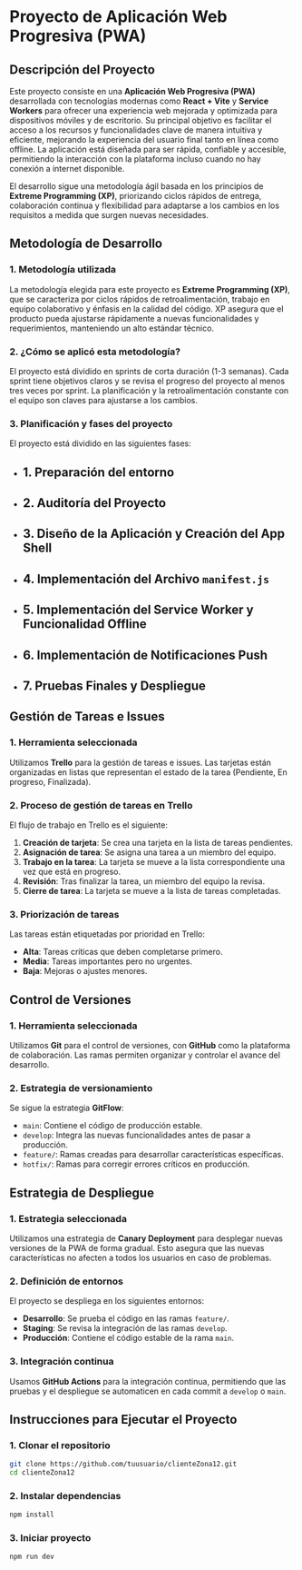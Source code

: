# Proyecto de Aplicación Web Progresiva (PWA)

## Descripción del Proyecto
Este proyecto consiste en una **Aplicación Web Progresiva (PWA)** desarrollada con tecnologías modernas como **React +  Vite** y **Service Workers** para ofrecer una experiencia web mejorada y optimizada para dispositivos móviles y de escritorio. Su principal objetivo es facilitar el acceso a los recursos y funcionalidades clave de manera intuitiva y eficiente, mejorando la experiencia del usuario final tanto en línea como offline. La aplicación está diseñada para ser rápida, confiable y accesible, permitiendo la interacción con la plataforma incluso cuando no hay conexión a internet disponible.

El desarrollo sigue una metodología ágil basada en los principios de **Extreme Programming (XP)**, priorizando ciclos rápidos de entrega, colaboración continua y flexibilidad para adaptarse a los cambios en los requisitos a medida que surgen nuevas necesidades.

## Metodología de Desarrollo

### 1. Metodología utilizada
La metodología elegida para este proyecto es **Extreme Programming (XP)**, que se caracteriza por ciclos rápidos de retroalimentación, trabajo en equipo colaborativo y énfasis en la calidad del código. XP asegura que el producto pueda ajustarse rápidamente a nuevas funcionalidades y requerimientos, manteniendo un alto estándar técnico.

### 2. ¿Cómo se aplicó esta metodología?
El proyecto está dividido en sprints de corta duración (1-3 semanas). Cada sprint tiene objetivos claros y se revisa el progreso del proyecto al menos tres veces por sprint. La planificación y la retroalimentación constante con el equipo son claves para ajustarse a los cambios.

### 3. Planificación y fases del proyecto
El proyecto está dividido en las siguientes fases:

- ## 1. Preparación del entorno
- ## 2. Auditoría del Proyecto
- ## 3. Diseño de la Aplicación y Creación del App Shell
- ## 4. Implementación del Archivo `manifest.js`
- ## 5. Implementación del Service Worker y Funcionalidad Offline
- ## 6. Implementación de Notificaciones Push
- ## 7. Pruebas Finales y Despliegue

## Gestión de Tareas e Issues

### 1. Herramienta seleccionada
Utilizamos **Trello** para la gestión de tareas e issues. Las tarjetas están organizadas en listas que representan el estado de la tarea (Pendiente, En progreso, Finalizada).

### 2. Proceso de gestión de tareas en Trello
El flujo de trabajo en Trello es el siguiente:

1. **Creación de tarjeta**: Se crea una tarjeta en la lista de tareas pendientes.
2. **Asignación de tarea**: Se asigna una tarea a un miembro del equipo.
3. **Trabajo en la tarea**: La tarjeta se mueve a la lista correspondiente una vez que está en progreso.
4. **Revisión**: Tras finalizar la tarea, un miembro del equipo la revisa.
5. **Cierre de tarea**: La tarjeta se mueve a la lista de tareas completadas.

### 3. Priorización de tareas
Las tareas están etiquetadas por prioridad en Trello:

- **Alta**: Tareas críticas que deben completarse primero.
- **Media**: Tareas importantes pero no urgentes.
- **Baja**: Mejoras o ajustes menores.

## Control de Versiones

### 1. Herramienta seleccionada
Utilizamos **Git** para el control de versiones, con **GitHub** como la plataforma de colaboración. Las ramas permiten organizar y controlar el avance del desarrollo.

### 2. Estrategia de versionamiento
Se sigue la estrategia **GitFlow**:

- `main`: Contiene el código de producción estable.
- `develop`: Integra las nuevas funcionalidades antes de pasar a producción.
- `feature/`: Ramas creadas para desarrollar características específicas.
- `hotfix/`: Ramas para corregir errores críticos en producción.

## Estrategia de Despliegue

### 1. Estrategia seleccionada
Utilizamos una estrategia de **Canary Deployment** para desplegar nuevas versiones de la PWA de forma gradual. Esto asegura que las nuevas características no afecten a todos los usuarios en caso de problemas.

### 2. Definición de entornos
El proyecto se despliega en los siguientes entornos:

- **Desarrollo**: Se prueba el código en las ramas `feature/`.
- **Staging**: Se revisa la integración de las ramas `develop`.
- **Producción**: Contiene el código estable de la rama `main`.

### 3. Integración continua
Usamos **GitHub Actions** para la integración continua, permitiendo que las pruebas y el despliegue se automaticen en cada commit a `develop` o `main`.

## Instrucciones para Ejecutar el Proyecto

### 1. Clonar el repositorio
```bash
git clone https://github.com/tuusuario/clienteZona12.git
cd clienteZona12
```
### 2. Instalar dependencias
```bash
npm install
```

### 3. Iniciar proyecto
```bash
npm run dev
```
